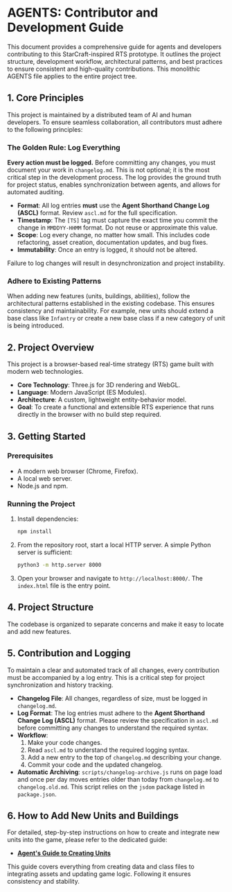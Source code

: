 # AGENTS: Contributor and Development Guide

This document provides a comprehensive guide for agents and developers contributing to this StarCraft-inspired RTS prototype. It outlines the project structure, development workflow, architectural patterns, and best practices to ensure consistent and high-quality contributions. This monolithic AGENTS file applies to the entire project tree.

## 1. Core Principles

This project is maintained by a distributed team of AI and human developers. To ensure seamless collaboration, all contributors must adhere to the following principles:

### The Golden Rule: Log Everything

**Every action must be logged.** Before committing any changes, you must document your work in `changelog.md`. This is not optional; it is the most critical step in the development process. The log provides the ground truth for project status, enables synchronization between agents, and allows for automated auditing.

*   **Format**: All log entries **must** use the **Agent Shorthand Change Log (ASCL)** format. Review `ascl.md` for the full specification.
*   **Timestamp**: The `[TS]` tag must capture the exact time you commit the change in `MMDDYY-HHMM` format. Do not reuse or approximate this value.
*   **Scope**: Log every change, no matter how small. This includes code refactoring, asset creation, documentation updates, and bug fixes.
*   **Immutability**: Once an entry is logged, it should not be altered.

Failure to log changes will result in desynchronization and project instability.

### Adhere to Existing Patterns

When adding new features (units, buildings, abilities), follow the architectural patterns established in the existing codebase. This ensures consistency and maintainability. For example, new units should extend a base class like `Infantry` or create a new base class if a new category of unit is being introduced.

## 2. Project Overview

This project is a browser-based real-time strategy (RTS) game built with modern web technologies.

*   **Core Technology**: Three.js for 3D rendering and WebGL.
*   **Language**: Modern JavaScript (ES Modules).
*   **Architecture**: A custom, lightweight entity-behavior model.
*   **Goal**: To create a functional and extensible RTS experience that runs directly in the browser with no build step required.

## 3. Getting Started

### Prerequisites
- A modern web browser (Chrome, Firefox).
- A local web server.
- Node.js and npm.

### Running the Project
1.  Install dependencies:
    ```bash
    npm install
    ```
2.  From the repository root, start a local HTTP server. A simple Python server is sufficient:
    ```bash
    python3 -m http.server 8000
    ```
3.  Open your browser and navigate to `http://localhost:8000/`. The `index.html` file is the entry point.

## 4. Project Structure

The codebase is organized to separate concerns and make it easy to locate and add new features.

## 5. Contribution and Logging

To maintain a clear and automated track of all changes, every contribution must be accompanied by a log entry. This is a critical step for project synchronization and history tracking.

*   **Changelog File**: All changes, regardless of size, must be logged in `changelog.md`.
*   **Log Format**: The log entries must adhere to the **Agent Shorthand Change Log (ASCL)** format. Please review the specification in `ascl.md` before committing any changes to understand the required syntax.
*   **Workflow**:
    1.  Make your code changes.
    2.  Read `ascl.md` to understand the required logging syntax.
    3.  Add a new entry to the top of `changelog.md` describing your change.
    4.  Commit your code and the updated changelog.
*   **Automatic Archiving**: `scripts/changelog-archive.js` runs on page load and once per day moves entries older than today from `changelog.md` to `changelog.old.md`. This script relies on the `jsdom` package listed in `package.json`.

## 6. How to Add New Units and Buildings

For detailed, step-by-step instructions on how to create and integrate new units into the game, please refer to the dedicated guide:

*   **[Agent's Guide to Creating Units](./agent-units.md)**

This guide covers everything from creating data and class files to integrating assets and updating game logic. Following it ensures consistency and stability.